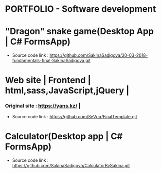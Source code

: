 # PORTFOLIO - Software development




#  "Dragon" snake game(Desktop App | C# FormsApp)

- Source code link : https://github.com/SakinaSadigova/30-03-2018-fundamentals-final-SakinaSadigova.git



#  Web site | Frontend | html,sass,JavaScript,jQuery |

 ### Original site : https://yans.kz/ | 

- Source code link : https://github.com/SeVuq/FinalTemplate.git


# Calculator(Desktop app | C# FormsApp)

 - Source code link : https://github.com/SakinaSadigova/CalculatorBySakina.git
